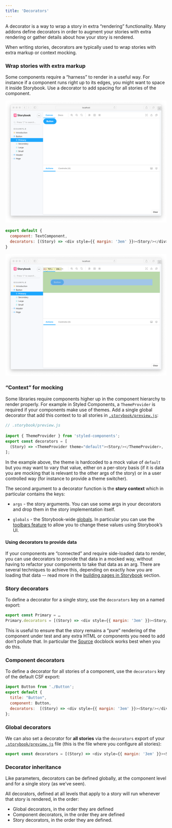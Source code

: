 ```yaml
---
title: 'Decorators'
---
```


A decorator is a way to wrap a story in extra “rendering” functionality. Many addons define decorators in order to augment your stories with extra rendering or gather details about how your story is rendered.

When writing stories, decorators are typically used to wrap stories with extra markup or context mocking.

### Wrap stories with extra markup

Some components require a “harness” to render in a useful way. For instance if a component runs right up to its edges, you might want to space it inside Storybook. Use a decorator to add spacing for all stories of the component.

![Story without padding](./decorators-no-padding.png)

```js
export default {
  component: TextComponent,
  decorators: [(Story) => <div style={{ margin: '3em' }}><Story/></div>]
}
```

![Story with padding](./decorators-padding.png)



### “Context” for mocking

Some libraries require components higher up in the component hierarchy to render properly. For example in Styled Components, a `ThemeProvider` is required if your components make use of themes. Add a single global decorator that add this context to to all stories in [`.storybook/preview.js`](../configure/overview#configure-story-rendering):

```js
// .storybook/preview.js

import { ThemeProvider } from 'styled-components';
export const decorators = [
  (Story) => <ThemeProvider theme="default"><Story/></ThemeProvider>,
];
```

In the example above, the theme is hardcoded to a mock value of `default` but you may want to vary that value, either on a per-story basis (if it is data you are mocking that is relevant to the other args of the story) or in a user controlled way (for instance to provide a theme switcher).

The second argument to a decorator function is the **story context** which in particular contains the keys:

- `args` - the story arguments. You can use some args in your decorators and drop them in the story implementation itself.

- `globals` - the Storybook-wide [globals](../essentials/toolbars-and-globals#globals). In particular you can use the [toolbars feature](../essentials/toolbars-and-globals#global-types-toolbar-annotations) to allow you to change these values using Storybook’s UI.


#### Using decorators to provide data

If your components are “connected” and require side-loaded data to render, you can use decorators to provide that data in a mocked way, without having to refactor your components to take that data as an arg. There are several techniques to achieve this, depending on exactly how you are loading that data -- read more in the [building pages in Storybook](../workflows/build-pages-with-storybook) section.

### Story decorators

To define a decorator for a single story, use the `decorators` key on a named export:

```js
export const Primary = …
Primary.decorators = [(Story) => <div style={{ margin: '3em' }}><Story/></div>]
```

This is useful to ensure that the story remains a “pure” rendering of the component under test and any extra HTML or components you need to add don’t pollute that. In particular the [Source](../writing-docs/docs-blocks#source) docblock works best when you do this.


### Component decorators

To define a decorator for all stories of a component, use the `decorators` key of the default CSF export:

```js
import Button from './Button';
export default {
  title: "Button",
  component: Button,
  decorators:  [(Story) => <div style={{ margin: '3em' }}><Story/></div>]
};
```

### Global decorators

We can also set a decorator for **all stories** via the `decorators` export of your [`.storybook/preview.js`](../configure/overview#configure-story-rendering) file (this is the file where you configure all stories):

```js
export const decorators = [(Story) => <div style={{ margin: '3em' }}><Story/></div>]
```

### Decorator inheritance

Like parameters, decorators can be defined globally, at the component level and for a single story (as we’ve seen).

All decorators, defined at all levels that apply to a story will run whenever that story is rendered, in the order:

- Global decorators, in the order they are defined
- Component decorators, in the order they are defined
- Story decorators, in the order they are defined.
